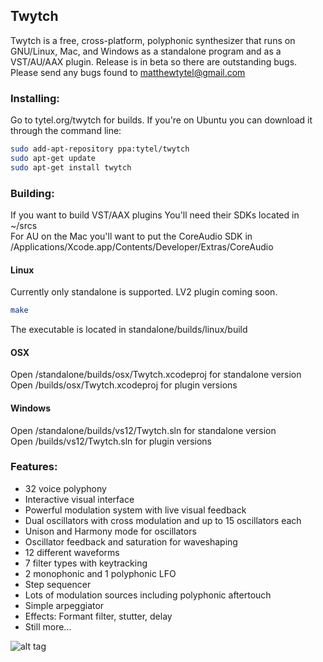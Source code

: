 ## Twytch
Twytch is a free, cross-platform, polyphonic synthesizer that runs on GNU/Linux, Mac, and Windows as a standalone program and as a VST/AU/AAX plugin. Release is in beta so there are outstanding bugs. Please send any bugs found to matthewtytel@gmail.com

### Installing:
Go to tytel.org/twytch for builds. If you're on Ubuntu you can download it through the command line:
```bash
sudo add-apt-repository ppa:tytel/twytch
sudo apt-get update
sudo apt-get install twytch
```

### Building:
If you want to build VST/AAX plugins You'll need their SDKs located in ~/srcs  
For AU on the Mac you'll want to put the CoreAudio SDK in /Applications/Xcode.app/Contents/Developer/Extras/CoreAudio

#### Linux
Currently only standalone is supported. LV2 plugin coming soon. 
```bash
make
```
The executable is located in standalone/builds/linux/build

#### OSX
Open /standalone/builds/osx/Twytch.xcodeproj for standalone version  
Open /builds/osx/Twytch.xcodeproj for plugin versions

#### Windows
Open /standalone/builds/vs12/Twytch.sln for standalone version  
Open /builds/vs12/Twytch.sln for plugin versions

### Features:
 - 32 voice polyphony
 - Interactive visual interface
 - Powerful modulation system with live visual feedback
 - Dual oscillators with cross modulation and up to 15 oscillators each
 - Unison and Harmony mode for oscillators
 - Oscillator feedback and saturation for waveshaping
 - 12 different waveforms
 - 7 filter types with keytracking
 - 2 monophonic and 1 polyphonic LFO
 - Step sequencer
 - Lots of modulation sources including polyphonic aftertouch
 - Simple arpeggiator
 - Effects: Formant filter, stutter, delay
 - Still more...

![alt tag](http://tytel.org/static/images/twytch_screenshot.png)
